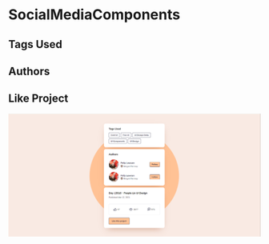 # SocialMediaComponents

## Tags Used

## Authors

## Like Project 

 ![3.haftaProjeGörseli](https://github.com/brkkrtlgl/SocialMediaComponents/blob/main/screenShot.png)

